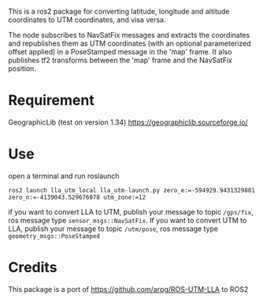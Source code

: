 This is a ros2 package for converting latitude, longitude and altitude coordinates
to UTM coordinates, and visa versa.

The node subscribes to NavSatFix messages and extracts the coordinates and republishes 
them as UTM coordinates (with an optional parameterized offset applied) in a PoseStamped
message in the 'map' frame. It also publishes tf2 transforms between the 'map' frame and
the NavSatFix position.

# Requirement
GeographicLib (test on version 1.34)
https://geographiclib.sourceforge.io/

# Use
open a terminal and run roslaunch
```
ros2 launch lla_utm_local lla_utm-launch.py zero_e:=-594929.9431329881 zero_n:=-4139043.529676078 utm_zone:=12
```
if you want to convert LLA to UTM, publish your message to topic `/gps/fix`, ros message type `sensor_msgs::NavSatFix`. If you want to convert UTM to LLA, publish your message to topic `/utm/pose`, ros message type `geometry_msgs::PoseStamped`

# Credits
This package is a port of https://github.com/arpg/ROS-UTM-LLA to ROS2